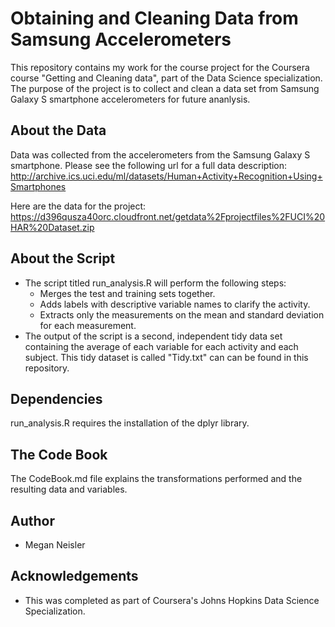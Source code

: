 # Obtaining and Cleaning Data from Samsung Accelerometers

This repository contains my work for the course project for the Coursera course "Getting and Cleaning data", part of the Data Science specialization. The purpose of the project is to collect and clean a data set from Samsung Galaxy S smartphone accelerometers for future ananlysis. 

## About the Data

Data was collected from the accelerometers from the Samsung Galaxy S smartphone. Please see the following url for a full data description:
http://archive.ics.uci.edu/ml/datasets/Human+Activity+Recognition+Using+Smartphones

Here are the data for the project:
https://d396qusza40orc.cloudfront.net/getdata%2Fprojectfiles%2FUCI%20HAR%20Dataset.zip

## About the Script
* The script titled run_analysis.R  will perform the following steps:
    * Merges the test and training sets together.
    * Adds labels with descriptive variable names to clarify the activity.
    * Extracts only the measurements on the mean and standard deviation for each measurement.
* The output of the script is a second, independent tidy data set containing the average of each variable for each activity and each subject. This tidy dataset is called "Tidy.txt" can can be found in this repository.<br>

## Dependencies
run_analysis.R requires the installation of the dplyr library. 

## The Code Book
The CodeBook.md file explains the transformations performed and the resulting data and variables.

## Author
* Megan Neisler

## Acknowledgements
* This was completed as part of Coursera's Johns Hopkins Data Science Specialization.
